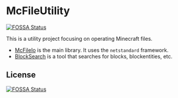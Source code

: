 # McFileUtility
[![FOSSA Status](https://app.fossa.com/api/projects/git%2Bgithub.com%2Fkarakasa%2FMcFileUtility.svg?type=shield)](https://app.fossa.com/projects/git%2Bgithub.com%2Fkarakasa%2FMcFileUtility?ref=badge_shield)


This is a utility project focusing on operating Minecraft files.

  * [McFileIo](McFileIo) is the main library. It uses the `netstandard` framework.
  * [BlockSearch](BlockSearch) is a tool that searches for blocks, blockentities, etc.


## License
[![FOSSA Status](https://app.fossa.com/api/projects/git%2Bgithub.com%2Fkarakasa%2FMcFileUtility.svg?type=large)](https://app.fossa.com/projects/git%2Bgithub.com%2Fkarakasa%2FMcFileUtility?ref=badge_large)